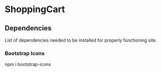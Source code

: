 # ShoppingCart

## Dependencies
List of dependencies needed to be installed for properly functioning site.

### Bootstrap Icons
npm i bootstrap-icons
